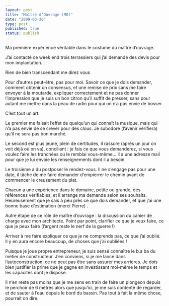 ```yaml
---
layout: post
title: "Maître d’Ouvrage (MO)"
date: "2009-03-20"
type: post
published: true
status: publish
---
```


Ma première expérience véritable dans le costume du maître d’ouvrage.

J’ai contacté ce week end trois terrassiers qui j’ai demandé des devis pour mon implantation.

Rien de bien transcendant me direz vous

Pour d’autres peut-être, pas pour moi. Savoir ce que je dois demander, comment obtenir un consensus, et une remise de prix sans me faire envoyer à la moutarde, expliquer correctement et ne pas donner l’impression que je suis un bon citron qu’il suffit de presser, sans pour autant me mettre dans la peau de radin pour qui on n’a pas envie de bosser.

C’est tout un art.

Le premier me faisait l’effet de quelqu’un qui connaît la musique, mais qui n’a pas envie de se crever pour des clous. Je subodore (l’avenir vérifiera) qu’il ne sera pas bon marché.

Le second est plus jeune, plein de certitudes, il rassure (après un jour on voit déjà où on va), conciliant : je fais ce que vous demanderez, si vous voulez faire les tranchées ou le remblai vous-même… il a une adresse mail pour que je lui envoie les renseignements dont il a besoin.

Le troisième a du postposer le rendez-vous. Il ne s’engage pas pour une date, il tâche de me faire demander d’empierrer le chemin avant de commencer le creusement du plat.

Chacun a une expérience dans le domaine, petite ou grande, des références vérifiables, et il arrange ma demande selon ses souhaits. Heureusement que je sais à peu près ce que dois demander, et que j’ai une bonne base d’estimation (merci Pierre) .

Autre étape de ce rôle de maître d’ouvrage : la discussion du cahier de charge avec mon architecte. Point par point, clarifier ce que je veux faire, ce que je peux faire (l’argent reste le nerf de la guerre !)

Arriver à me faire expliquer ce que je ne comprends pas, ce que j’ai oublié. Il y en aura encore beaucoup, de choses que j’ai oubliées !

Puisque je joue propre entrepreneur, je suis sensé connaître le b.a ba du métier de constructeur. J’en conviens, si je me lance dans l’autoconstruction, ce ne peut pas être sans assurer mes arrières. Je dois bien justifier la prime que je gagne en investissant moi-même le temps et les capacités dont je dispose.

Il n’en reste pas moins que je me sens en train de faire un plongeon depuis le perchoir de 6 mètres alors que jusqu’ici, je me suis contenté de regarder, et de sauter à l’eau depuis le bord du bassin. Pas tout à fait la même chose, pourrait on dire.
